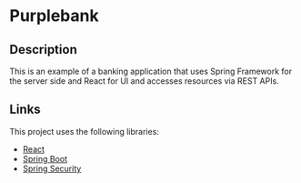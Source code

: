 # Purplebank

## Description
This is an example of a banking application that uses Spring Framework for the server side and React for UI and accesses resources via REST APIs.

## Links
This project uses the following libraries:
* [React](https://react.dev/)
* [Spring Boot](https://spring.io/projects/spring-boot)
* [Spring Security](https://spring.io/projects/spring-security)
